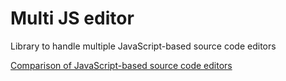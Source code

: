# Multi JS editor

Library to handle multiple JavaScript-based source code editors

[Comparison of JavaScript-based source code editors](https://en.wikipedia.org/wiki/Comparison_of_JavaScript-based_source_code_editors)
